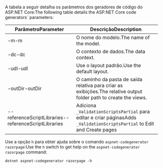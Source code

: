 <a name="codegenerator"></a> <span data-ttu-id="ed8f1-101">A tabela a seguir detalha os parâmetros dos geradores de código do ASP.NET Core:</span><span class="sxs-lookup"><span data-stu-id="ed8f1-101">The following table details the ASP.NET Core code generators\` parameters:</span></span>

| <span data-ttu-id="ed8f1-102">Parâmetro</span><span class="sxs-lookup"><span data-stu-id="ed8f1-102">Parameter</span></span>               | <span data-ttu-id="ed8f1-103">Descrição</span><span class="sxs-lookup"><span data-stu-id="ed8f1-103">Description</span></span>|
| ----------------- | ------------ |
| <span data-ttu-id="ed8f1-104">-m</span><span class="sxs-lookup"><span data-stu-id="ed8f1-104">-m</span></span>  | <span data-ttu-id="ed8f1-105">O nome do modelo.</span><span class="sxs-lookup"><span data-stu-id="ed8f1-105">The name of the model.</span></span> |
| <span data-ttu-id="ed8f1-106">-dc</span><span class="sxs-lookup"><span data-stu-id="ed8f1-106">-dc</span></span>  | <span data-ttu-id="ed8f1-107">O contexto de dados.</span><span class="sxs-lookup"><span data-stu-id="ed8f1-107">The data context.</span></span> |
| <span data-ttu-id="ed8f1-108">-udl</span><span class="sxs-lookup"><span data-stu-id="ed8f1-108">-udl</span></span> | <span data-ttu-id="ed8f1-109">Use o layout padrão.</span><span class="sxs-lookup"><span data-stu-id="ed8f1-109">Use the default layout.</span></span> |
| <span data-ttu-id="ed8f1-110">-outDir</span><span class="sxs-lookup"><span data-stu-id="ed8f1-110">-outDir</span></span> | <span data-ttu-id="ed8f1-111">O caminho da pasta de saída relativa para criar as exibições.</span><span class="sxs-lookup"><span data-stu-id="ed8f1-111">The relative output folder path to create the views.</span></span> |
| <span data-ttu-id="ed8f1-112">--referenceScriptLibraries</span><span class="sxs-lookup"><span data-stu-id="ed8f1-112">--referenceScriptLibraries</span></span> | <span data-ttu-id="ed8f1-113">Adiciona `_ValidationScriptsPartial` para editar e criar páginas</span><span class="sxs-lookup"><span data-stu-id="ed8f1-113">Adds `_ValidationScriptsPartial` to Edit and Create pages</span></span> |

<span data-ttu-id="ed8f1-114">Use a opção `h` para obter ajuda sobre o comando `aspnet-codegenerator razorpage`:</span><span class="sxs-lookup"><span data-stu-id="ed8f1-114">Use the `h` switch to get help on the `aspnet-codegenerator razorpage` command:</span></span>

```console
dotnet aspnet-codegenerator razorpage -h
```
